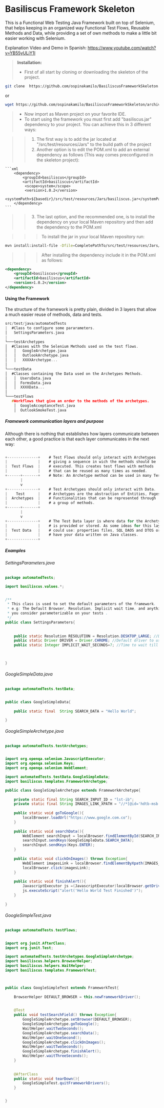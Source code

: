 # Basiliscus Framework Skeleton
This is a Functional Web Testing Java Framework built on top of Selenium, that helps keeping in an organized way Functional Test Flows, Reusable Methods and Data, while providing a set of own methods to make a little bit easier working with Selenium.

Explanation Video and Demo in Spanish: https://www.youtube.com/watch?v=YB55yULiY1I

> **Installation:**
> - First of all start by cloning or downloading the skeleton of the project.   
```sh
git clone  https://github.com/ospinakamilo/BasiliscusFrameworkSkeleton.git
```
or
```sh
wget https://github.com/ospinakamilo/BasiliscusFrameworkSkeleton/archive/master.zip
```

> - Now import as Maven project on your favorite IDE.
> - To start using the framework you must first add "basiliscus.jar" dependency to your project. You can achieve this in 3 different ways:

>>1. The first way is to add the jar located at "/src/test/resources/Jars" to the build path of the project
>>2. Another option is to edit the POM.xml to add an external dependency as follows (This way comes preconfigured in the skeleton project):
>> 
    ```xml
        <dependency>
            <groupId>basiliscus</groupId>
            <artifactId>basiliscus</artifactId>
             <scope>system</scope>
             <version>1.0.2</version>
             <systemPath>${basedir}/src/test/resources/Jars/basiliscus.jar</systemPath>
        </dependency> 
    ```
>>3. The last option, and the recommended one, is to install the dependency on your local Maven repository and then add the dependency to the POM.xml

>>> To install the jar in your local Maven repository run:
>>
```sh
mvn install:install-file -Dfile=CompletePathTo/src/test/resources/Jars/basiliscus.jar -DgroupId=basiliscus -DartifactId=basiliscus -Dversion=1.0.2 -Dpackaging=jar -DgeneratePom=true
```
>>>After installing the dependency include it in the POM.xml as follows:
>>>
```xml
<dependency>
    <groupId>basiliscus</groupId>
    <artifactId>basiliscus</artifactId>
    <version>1.0.2</version>
</dependency>
```

#### Using the Framework
The structure of the framework is pretty plain, divided in 3 layers that allow a much easier reuse of methods, data and tests.

```c
src/test/java/automatedTests	
|  #Class to configure some pararameters.
│	SettingsParameters.java
|	
└───testArchetypes
│  #Classes with the Selenium Methods used on the test flows.			
│   │   GoogleArchetype.java
│   │   OutlookArchetype.java
│   │   XXXXArchetype...
│   
└───testData
│  #Classes containing the Data used on the Archetypes Methods.
│   │  UsersData.java
│   │  FormsData.java
│   │  XXXXData...
│   
└───testFlows
   #Workflows that give an order to the methods of the archetypes.
    │  GoogleAcceptanceTest.java
    │  OutlookSmokeTest.java
```

##### Framework communication layers and purpose
Although there is nothing that establishes how layers communicate between each other, a good practice is that each layer communicates in the next way:
```c

+--------------+	# Test Flows should only interact with Archetypes
|              |	# giving a sequence in wich the methods should be
|  Test Flows  |	# executed. This creates test flows with methods
|              |	# that can be reused as many times as needed.
+------+-------+	# Note: An Archetype method can be used in many TestFlows.
       |
       v
+--------------+	# Test Archetypes should only interact with Data.
|    Test      |	# Archetypes are the abstraction of Entities, Pages or
|  Archetypes  |	# Functionalities that can be represented through 
|              |	# a group of methods.
+------+-------+	
       |
       v
+--------------+	# The Test Data layer is where data for the Archetypes
|              |	# is provided or stored. As some ideas for this layer you
|  Test Data   |	# could use: properties files, SQL DAOS and DTOS or simply
|              |	# have your data written on Java classes.
+--------------+	
```

##### Examples

###### SettingsParameters.java
```java
package automatedTests;

import basiliscus.values.*;


/**
 * This class is used to set the default parameters of the framework.
 * e.g: The Default Browser, Resolution, Implicit wait time, and anything else
 * you consider parameterizable on your tests .
 */
public class SettingsParameters{
	
	
	public static Resolution RESOLUTION = Resolution.DESKTOP_LARGE; //Default Resolution to use unless parameters are given.
	public static Driver DRIVER = Driver.CHROME; //Default driver to use, unless parameters are given.
	public static Integer IMPLICIT_WAIT_SECONDS=7; //Time to wait till page loads
	
	

}

```

###### GoogleSimpleData.java
```java
package automatedTests.testData;


public class GoogleSimpleData{
	
	public static final  String SEARCH_DATA = "Hello World";

}
```

###### GoogleSimpleArchetype.java
```java
package automatedTests.testArchetypes;


import org.openqa.selenium.JavascriptExecutor;
import org.openqa.selenium.Keys;
import org.openqa.selenium.WebElement;

import automatedTests.testData.GoogleSimpleData;
import basiliscus.templates.FrameworkArchetype;

public class GoogleSimpleArchetype extends FrameworkArchetype{
	
	private static final String SEARCH_INPUT_ID = "lst-ib";
	private static final String IMAGES_LINK_XPATH = "//*[@id='hdtb-msb']/div[2]";
	
	public static void goToGoogle(){
		localBrowser.loadUrl("https://www.google.com.co");
	}
	
	public static void searchData(){
		WebElement searchInput = localBrowser.findElementById(SEARCH_INPUT_ID);
		searchInput.sendKeys(GoogleSimpleData.SEARCH_DATA);
		searchInput.sendKeys(Keys.ENTER);
	}
	
	public static void clickOnImages() throws Exception{
		WebElement imagesLink = localBrowser.findElementByXpath(IMAGES_LINK_XPATH);
		localBrowser.click(imagesLink);
	}
	
	public static void finishAlert(){
		JavascriptExecutor js =(JavascriptExecutor)localBrowser.getDriver();
        js.executeScript("alert('Hello World Test Finished')");
	}
	
}
```

###### GoogleSimpleTest.java
```java
package automatedTests.testFlows;


import org.junit.AfterClass;
import org.junit.Test;

import automatedTests.testArchetypes.GoogleSimpleArchetype;
import basiliscus.helpers.BrowserHelper;
import basiliscus.helpers.WaitHelper;
import basiliscus.templates.FrameworkTest;



public class GoogleSimpleTest extends FrameworkTest{
	
	BrowserHelper DEFAULT_BROWSER = this.newFrameworkDriver();
	

	@Test
	public void testSearchField() throws Exception{
		GoogleSimpleArchetype.setBrowser(DEFAULT_BROWSER);
		GoogleSimpleArchetype.goToGoogle();
		WaitHelper.waitTwoSeconds();
		GoogleSimpleArchetype.searchData();
		WaitHelper.waitOneSecond();
		GoogleSimpleArchetype.clickOnImages();
		WaitHelper.waitTwoSeconds();
		GoogleSimpleArchetype.finishAlert();
		WaitHelper.waitThreeSeconds();
	}
	
	
	@AfterClass
	public static void tearDown(){
		GoogleSimpleTest.quitFrameworkDrivers();		
	}


}
```
